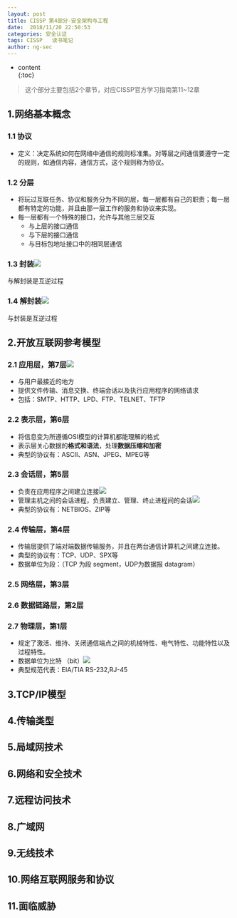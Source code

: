 ```yaml
---
layout: post  
title: CISSP 第4部分-安全架构与工程
date:  2018/11/20 22:50:53
categories: 安全认证 
tags: CISSP   读书笔记
author: ng-sec  
---
```


* content  
{:toc}

> 这个部分主要包括2个章节，对应CISSP官方学习指南第11~12章

## 1.网络基本概念
### 1.1 协议
 - 定义：决定系统如何在网络中通信的规则标准集。对等层之间通信要遵守一定的规则，如通信内容，通信方式，这个规则称为协议。
### 1.2 分层
- 将玩过互联任务、协议和服务分为不同的层，每一层都有自己的职责；每一层都有特定的功能，并且由那一层工作的服务和协议来实现。
- 每一层都有一个特殊的接口，允许与其他三层交互
	- 与上层的接口通信
	- 与下层的接口通信
	- 与目标包地址接口中的相同层通信
### 1.3 封装![](http://800wifi.com/ng-sec/flag.png)  
 与解封装是互逆过程
### 1.4 解封装![](http://800wifi.com/ng-sec/flag.png)  
 与封装是互逆过程
## 2.开放互联网参考模型
### 2.1 应用层，第7层![](http://800wifi.com/ng-sec/flag.png)  
- 与用户最接近的地方
- 提供文件传输、消息交换、终端会话以及执行应用程序的网络请求
- 包括：SMTP、HTTP、LPD、FTP、TELNET、TFTP
### 2.2 表示层，第6层
- 将信息变为所遵循OSI模型的计算机都能理解的格式
- 表示层关心数据的**格式和语法**，处理**数据压缩和加密**
- 典型的协议有：ASCII、ASN、JPEG、MPEG等
### 2.3 会话层，第5层
- 负责在应用程序之间建立连接![](http://800wifi.com/ng-sec/flag.png)  
- 管理主机之间的会话进程，负责建立、管理、终止进程间的会话![](http://800wifi.com/ng-sec/flag.png)  
- 典型的协议有：NETBIOS、ZIP等
### 2.4 传输层，第4层
- 传输层提供了端对端数据传输服务，并且在两台通信计算机之间建立连接。
- 典型的协议有：TCP、UDP、SPX等
- 数据单位为段：（TCP 为段 segment，UDP为数据报 datagram）
### 2.5 网络层，第3层
### 2.6 数据链路层，第2层
### 2.7 物理层，第1层
 - 规定了激活、维持、关闭通信端点之间的机械特性、电气特性、功能特性以及过程特性。
 - 数据单位为比特 （bit）![](http://800wifi.com/ng-sec/flag.png)  
 - 典型规范代表：EIA/TIA RS-232,RJ-45
## 3.TCP/IP模型

## 4.传输类型

## 5.局域网技术

## 6.网络和安全技术

## 7.远程访问技术

## 8.广域网

## 9.无线技术

## 10.网络互联网服务和协议

## 11.面临威胁